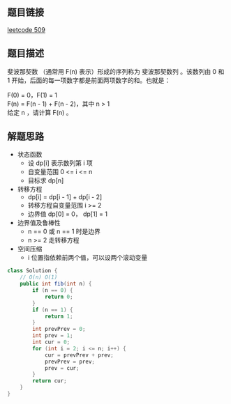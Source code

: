 ## 题目链接

[leetcode 509](https://leetcode.cn/problems/fibonacci-number/)  

## 题目描述

斐波那契数 （通常用 F(n) 表示）形成的序列称为 斐波那契数列 。该数列由 0 和 1 开始，后面的每一项数字都是前面两项数字的和。也就是：  

F(0) = 0，F(1) = 1  
F(n) = F(n - 1) + F(n - 2)，其中 n > 1  
给定 n ，请计算 F(n) 。  

## 解题思路  

- 状态函数
  - 设 dp[i] 表示数列第 i 项
  - 自变量范围 0 <= i <= n
  - 目标求 dp[n]
- 转移方程
  - dp[i] = dp[i - 1] + dp[i - 2]
  - 转移方程自变量范围 i >= 2
  - 边界值 dp[0] = 0， dp[1] = 1
- 边界值及鲁棒性
  - n == 0 或 n == 1 时是边界
  - n >= 2 走转移方程
- 空间压缩
  - i 位置指依赖前两个值，可以设两个滚动变量


```java
class Solution {
    // O(n) O(1)
    public int fib(int n) {
        if (n == 0) {
            return 0;
        }
        if (n == 1) {
            return 1;
        }
        int prevPrev = 0;
        int prev = 1;
        int cur = 0;
        for (int i = 2; i <= n; i++) {
            cur = prevPrev + prev;
            prevPrev = prev;
            prev = cur;
        }
        return cur;
    }
}
```



